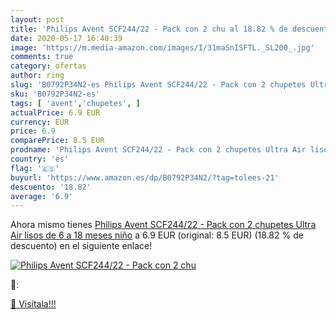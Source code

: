 ```yaml
---
layout: post
title: 'Philips Avent SCF244/22 - Pack con 2 chu al 18.82 % de descuento'
date: 2020-05-17 16:40:39
image: 'https://m.media-amazon.com/images/I/31maSnISFTL._SL200_.jpg'
comments: true
category: ofertas
author: ring
slug: 'B0792P34N2-es Philips Avent SCF244/22 - Pack con 2 chupetes Ultra Air...'
sku: 'B0792P34N2-es'
tags: [ 'avent','chupetes', ]
actualPrice: 6.9 EUR
currency: EUR
price: 6.9
comparePrice: 8.5 EUR
prodname: 'Philips Avent SCF244/22 - Pack con 2 chupetes Ultra Air lisos  de 6 a 18 meses  niño'
country: 'es'
flag: '🇪🇸'
buyurl: 'https://www.amazon.es/dp/B0792P34N2/?tag=tolees-21'
descuento: '18.82'
average: '6.9'
---
```


Ahora mismo tienes [Philips Avent SCF244/22 - Pack con 2 chupetes Ultra Air lisos  de 6 a 18 meses  niño](https://www.amazon.es/dp/B0792P34N2/?tag=tolees-21) a 6.9 EUR (original: 8.5 EUR) (18.82 %  de descuento) en el siguiente enlace!

[![Philips Avent SCF244/22 - Pack con 2 chu](https://m.media-amazon.com/images/I/31maSnISFTL._SL200_.jpg)](https://www.amazon.es/dp/B0792P34N2/?tag=tolees-21)

🔎:


[🛒 Visítala!!!](https://www.amazon.es/dp/B0792P34N2/?tag=tolees-21)
